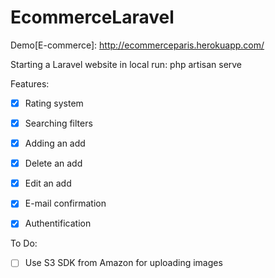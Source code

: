 # EcommerceLaravel

Demo[E-commerce]: http://ecommerceparis.herokuapp.com/

Starting a Laravel website in local run:
php artisan serve


Features:
- [x] Rating system
- [x] Searching filters
- [x] Adding an add
- [x] Delete an add
- [x] Edit an add
- [x] E-mail confirmation
- [x] Authentification




To Do:
- [ ] Use S3 SDK from Amazon for uploading images
